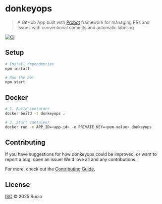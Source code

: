 # donkeyops

> A GitHub App built with [Probot](https://github.com/probot/probot) framework for managing PRs and Issues with conventional commits and automatic labeling

[![CI](https://github.com/rucio/donkeyops/actions/workflows/ci.yml/badge.svg)](https://github.com/rucio/donkeyops/actions/workflows/ci.yml)

## Setup

```sh
# Install dependencies
npm install

# Run the bot
npm start
```

## Docker

```sh
# 1. Build container
docker build -t donkeyops .

# 2. Start container
docker run -e APP_ID=<app-id> -e PRIVATE_KEY=<pem-value> donkeyops
```

## Contributing

If you have suggestions for how donkeyops could be improved, or want to report a bug, open an issue! We'd love all and any contributions.

For more, check out the [Contributing Guide](CONTRIBUTING.md).

## License

[ISC](LICENSE) © 2025 Rucio
